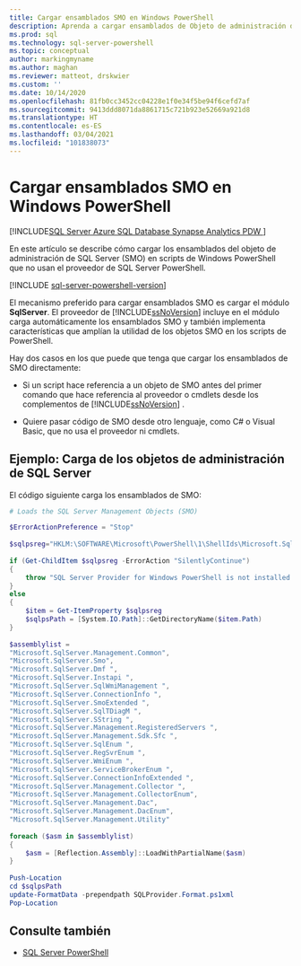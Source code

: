 ```yaml
---
title: Cargar ensamblados SMO en Windows PowerShell
description: Aprenda a cargar ensamblados de Objeto de administración de SQL Server (SMO) en scripts de Windows PowerShell que no usen el proveedor de SQL Server PowerShell.
ms.prod: sql
ms.technology: sql-server-powershell
ms.topic: conceptual
author: markingmyname
ms.author: maghan
ms.reviewer: matteot, drskwier
ms.custom: ''
ms.date: 10/14/2020
ms.openlocfilehash: 81fb0cc3452cc04228e1f0e34f5be94f6cefd7af
ms.sourcegitcommit: 9413ddd8071da8861715c721b923e52669a921d8
ms.translationtype: HT
ms.contentlocale: es-ES
ms.lasthandoff: 03/04/2021
ms.locfileid: "101838073"
---
```

# <a name="load-the-smo-assemblies-in-windows-powershell"></a>Cargar ensamblados SMO en Windows PowerShell

[!INCLUDE[SQL Server Azure SQL Database Synapse Analytics PDW ](../includes/applies-to-version/sql-asdb-asdbmi-asa-pdw.md)]

En este artículo se describe cómo cargar los ensamblados del objeto de administración de SQL Server (SMO) en scripts de Windows PowerShell que no usan el proveedor de SQL Server PowerShell.  

[!INCLUDE [sql-server-powershell-version](../includes/sql-server-powershell-version.md)]

El mecanismo preferido para cargar ensamblados SMO es cargar el módulo **SqlServer**. El proveedor de [!INCLUDE[ssNoVersion](../includes/ssnoversion-md.md)] incluye en el módulo carga automáticamente los ensamblados SMO y también implementa características que amplían la utilidad de los objetos SMO en los scripts de PowerShell.

Hay dos casos en los que puede que tenga que cargar los ensamblados de SMO directamente:  

- Si un script hace referencia a un objeto de SMO antes del primer comando que hace referencia al proveedor o cmdlets desde los complementos de [!INCLUDE[ssNoVersion](../includes/ssnoversion-md.md)] .  

- Quiere pasar código de SMO desde otro lenguaje, como C# o Visual Basic, que no usa el proveedor ni cmdlets.  

## <a name="example-loading-the-sql-server-management-objects"></a>Ejemplo: Carga de los objetos de administración de SQL Server

El código siguiente carga los ensamblados de SMO:  

```powershell
# Loads the SQL Server Management Objects (SMO)  

$ErrorActionPreference = "Stop"
  
$sqlpsreg="HKLM:\SOFTWARE\Microsoft\PowerShell\1\ShellIds\Microsoft.SqlServer.Management.PowerShell.sqlps"  
  
if (Get-ChildItem $sqlpsreg -ErrorAction "SilentlyContinue")  
{  
    throw "SQL Server Provider for Windows PowerShell is not installed."  
}  
else  
{  
    $item = Get-ItemProperty $sqlpsreg  
    $sqlpsPath = [System.IO.Path]::GetDirectoryName($item.Path)  
}  
  
$assemblylist =
"Microsoft.SqlServer.Management.Common",  
"Microsoft.SqlServer.Smo",  
"Microsoft.SqlServer.Dmf ",  
"Microsoft.SqlServer.Instapi ",  
"Microsoft.SqlServer.SqlWmiManagement ",  
"Microsoft.SqlServer.ConnectionInfo ",  
"Microsoft.SqlServer.SmoExtended ",  
"Microsoft.SqlServer.SqlTDiagM ",  
"Microsoft.SqlServer.SString ",  
"Microsoft.SqlServer.Management.RegisteredServers ",  
"Microsoft.SqlServer.Management.Sdk.Sfc ",  
"Microsoft.SqlServer.SqlEnum ",  
"Microsoft.SqlServer.RegSvrEnum ",  
"Microsoft.SqlServer.WmiEnum ",  
"Microsoft.SqlServer.ServiceBrokerEnum ",  
"Microsoft.SqlServer.ConnectionInfoExtended ",  
"Microsoft.SqlServer.Management.Collector ",  
"Microsoft.SqlServer.Management.CollectorEnum",  
"Microsoft.SqlServer.Management.Dac",  
"Microsoft.SqlServer.Management.DacEnum",  
"Microsoft.SqlServer.Management.Utility"  
  
foreach ($asm in $assemblylist)  
{  
    $asm = [Reflection.Assembly]::LoadWithPartialName($asm)  
}  
  
Push-Location  
cd $sqlpsPath  
update-FormatData -prependpath SQLProvider.Format.ps1xml
Pop-Location  
```

## <a name="see-also"></a>Consulte también

- [SQL Server PowerShell](sql-server-powershell.md)